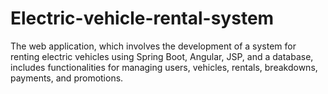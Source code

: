 # Electric-vehicle-rental-system
The web application, which involves the development of a system for renting electric vehicles using Spring Boot, Angular, JSP, and a database, includes functionalities for managing users, vehicles, rentals, breakdowns, payments, and promotions.
